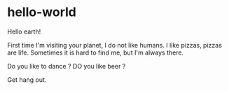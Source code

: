 # hello-world
Hello earth!

First time I'm visiting your planet, I do not like humans.
I like pizzas, pizzas are life.
Sometimes it is hard to find me, but I'm always there.

Do you like to dance ?
DO you like beer ?

Get hang out.
